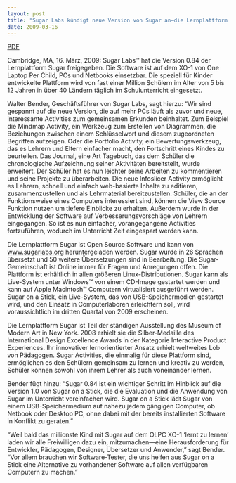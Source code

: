 ```yaml
---
layout: post
title: "Sugar Labs kündigt neue Version von Sugar an—die Lernplattform für Kinder läuft auf Netbooks und PCs"
date: 2009-03-16
---
```



[PDF](/press/SugarLabsPR_de_20090316.pdf)

Cambridge, MA, 16. März, 2009: Sugar Labs™ hat die Version 0.84 der
Lernplattform Sugar freigegeben. Die Software ist auf dem XO-1 von One Laptop
Per Child, PCs und Netbooks einsetzbar. Die speziell für Kinder entwickelte
Plattform wird von fast einer Million Schülern im Alter von 5 bis 12 Jahren in
über 40 Ländern täglich im Schulunterricht eingesetzt.

Walter Bender, Geschäftsführer von Sugar Labs, sagt hierzu: “Wir sind gespannt
auf die neue Version, die auf mehr PCs läuft als zuvor und neue, interessante
Activities zum gemeinsamen Erkunden beinhaltet. Zum Beispiel die Mindmap
Activity, ein Werkzeug zum Erstellen von Diagrammen, die Beziehungen zwischen
einem Schlüsselwort und diesem zugeordneten Begriffen aufzeigen. Oder die
Portfolio Activity, ein Bewertungswerkzeug, das es Lehrern und Eltern
einfacher macht, den Fortschritt eines Kindes zu beurteilen. Das Journal, eine
Art Tagebuch, das dem Schüler die chronologische Aufzeichnung seiner
Aktivitäten bereitstellt, wurde erweitert. Der Schüler hat es nun leichter
seine Arbeiten zu kommentieren und seine Projekte zu überarbeiten. Die neue
Infoslicer Activity ermöglicht es Lehrern, schnell und einfach web-basierte
Inhalte zu editieren, zusammenzustellen und als Lehrmaterial bereitzustellen.
Schüler, die an der Funktionsweise eines Computers interessiert sind, können
die View Source Funktion nutzen um tiefere Einblicke zu erhalten. Außerdem
wurde in der Entwicklung der Software auf Verbesserungsvorschläge von Lehrern
eingegangen. So ist es nun einfacher, vorangegangene Activities fortzuführen,
wodurch im Unterricht Zeit eingespart werden kann.

Die Lernplattform Sugar ist Open Source Software und kann von
www.sugarlabs.org heruntergeladen werden. Sugar wurde in 26 Sprachen übersetzt
und 50 weitere Übersetzungen sind in Bearbeitung. Die Sugar-Gemeinschaft ist
Online immer für Fragen und Anregungen offen. Die Plattform ist erhältlich in
allen größeren Linux-Distributionen. Sugar kann als Live-System unter Windows™
von einem CD-Image gestartet werden und kann auf Apple Macintosh™ Computern
virtualisiert ausgeführt werden. Sugar on a Stick, ein Live-System, das von
USB-Speichermedien gestartet wird, und den Einsatz in Computerlaboren
erleichtern soll, wird voraussichtlich im dritten Quartal von 2009 erscheinen.

Die Lernplattform Sugar ist Teil der ständigen Ausstellung des Museum of
Modern Art in New York. 2008 erhielt sie die Silber-Medaille des International
Design Excellence Awards in der Kategorie Interactive Product Experiences. Ihr
innovativer lernorientierter Ansatz erhielt weltweites Lob von Pädagogen.
Sugar Activities, die einmalig für diese Plattform sind, ermöglichen es den
Schülern gemeinsam zu lernen und kreativ zu werden, Schüler können sowohl von
ihrem Lehrer als auch voneinander lernen.

Bender fügt hinzu: “Sugar 0.84 ist ein wichtiger Schritt im Hinblick auf die
Version 1.0 von Sugar on a Stick, die die Evaluation und die Anwendung von
Sugar im Unterricht vereinfachen wird. Sugar on a Stick lädt Sugar von einem
USB-Speichermedium auf nahezu jedem gängigen Computer, ob Netbook oder Desktop
PC, ohne dabei mit der bereits installierten Software in Konflikt zu geraten.”

“Weil bald das millionste Kind mit Sugar auf dem OLPC XO-1 ‘lernt zu lernen’
laden wir alle Freiwilligen dazu ein, mitzumachen—eine Herausforderung für
Entwickler, Pädagogen, Designer, Übersetzer und Anwender,” sagt Bender. “Vor
allem brauchen wir Software-Tester, die uns helfen aus Sugar on a Stick eine
Alternative zu vorhandener Software auf allen verfügbaren Computern zu
machen.”

